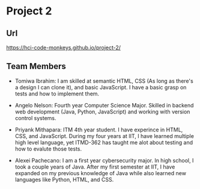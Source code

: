 # Project 2

## Url
https://hci-code-monkeys.github.io/project-2/

## Team Members

* Tomiwa Ibrahim: I am skilled at semantic HTML, CSS (As long as there's a
  design I can clone it), and basic JavaScript. I have a basic grasp on tests
  and how to implement them.

* Angelo Nelson: Fourth year Computer Science Major. Skilled in backend web
  development (Java, Python, JavaScript) and working with version control systems.
  
* Priyank Mithapara: ITM 4th year student. I have experince in HTML, CSS, and JavaScript. During my four years at IIT, I have learned multiple high level language, yet ITMD-362 has taught me alot about testing and how to evalute those tests.

* Alexei Pachecano: I am a first year cybersecurity major. In high school, I took a couple years of Java. After my first semester at IIT, I have expanded on my previous knowledge of Java while also learned new languages like Python, HTML, and CSS.
